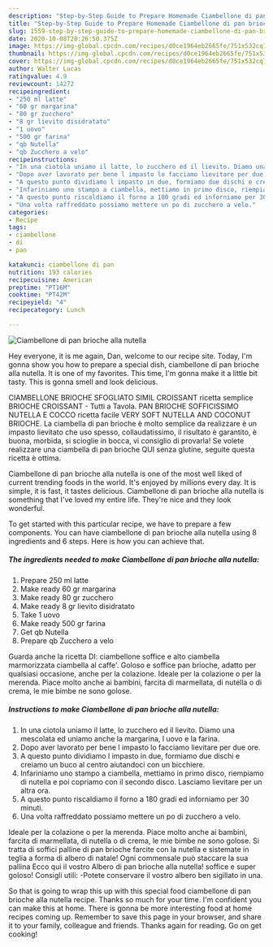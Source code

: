 ```yaml
---
description: "Step-by-Step Guide to Prepare Homemade Ciambellone di pan brioche alla nutella"
title: "Step-by-Step Guide to Prepare Homemade Ciambellone di pan brioche alla nutella"
slug: 1559-step-by-step-guide-to-prepare-homemade-ciambellone-di-pan-brioche-alla-nutella
date: 2020-10-08T20:26:50.375Z
image: https://img-global.cpcdn.com/recipes/d0ce1964eb2665fe/751x532cq70/ciambellone-di-pan-brioche-alla-nutella-recipe-main-photo.jpg
thumbnail: https://img-global.cpcdn.com/recipes/d0ce1964eb2665fe/751x532cq70/ciambellone-di-pan-brioche-alla-nutella-recipe-main-photo.jpg
cover: https://img-global.cpcdn.com/recipes/d0ce1964eb2665fe/751x532cq70/ciambellone-di-pan-brioche-alla-nutella-recipe-main-photo.jpg
author: Walter Lucas
ratingvalue: 4.9
reviewcount: 14272
recipeingredient:
- "250 ml latte"
- "60 gr margarina"
- "80 gr zucchero"
- "8 gr lievito disidratato"
- "1 uovo"
- "500 gr farina"
- "qb Nutella"
- "qb Zucchero a velo"
recipeinstructions:
- "In una ciotola uniamo il latte, lo zucchero ed il lievito. Diamo una mescolata ed uniamo anche la margarina, l uovo e la farina."
- "Dopo aver lavorato per bene l impasto lo facciamo lievitare per due ore."
- "A questo punto dividiamo l impasto in due, formiamo due dischi e creiamo un buco al centro aiutandoci con un bicchiere."
- "Infariniamo uno stampo a ciambella, mettiamo in primo disco, riempiamo di nutella e poi copriamo con il secondo disco. Lasciamo lievitare per un altra ora."
- "A questo punto riscaldiamo il forno a 180 gradi ed inforniamo per 30 minuti."
- "Una volta raffreddato possiamo mettere un po di zucchero a velo."
categories:
- Recipe
tags:
- ciambellone
- di
- pan

katakunci: ciambellone di pan 
nutrition: 193 calories
recipecuisine: American
preptime: "PT16M"
cooktime: "PT42M"
recipeyield: "4"
recipecategory: Lunch

---
```



![Ciambellone di pan brioche alla nutella](https://img-global.cpcdn.com/recipes/d0ce1964eb2665fe/751x532cq70/ciambellone-di-pan-brioche-alla-nutella-recipe-main-photo.jpg)

Hey everyone, it is me again, Dan, welcome to our recipe site. Today, I'm gonna show you how to prepare a special dish, ciambellone di pan brioche alla nutella. It is one of my favorites. This time, I'm gonna make it a little bit tasty. This is gonna smell and look delicious.

CIAMBELLONE BRIOCHE SFOGLIATO SIMIL CROISSANT ricetta semplice BRIOCHE CROISSANT - Tutti a Tavola. PAN BRIOCHE SOFFICISSIMO NUTELLA E COCCO ricetta facile VERY SOFT NUTELLA AND COCONUT BRIOCHE. La ciambella di pan brioche è molto semplice da realizzare è un impasto lievitato che uso spesso, collaudatissimo, il risultato è garantito, è buona, morbida, si scioglie in bocca, vi consiglio di provarla! Se volete realizzare una ciambella di pan brioche QUI senza glutine, seguite questa ricetta è ottima.

Ciambellone di pan brioche alla nutella is one of the most well liked of current trending foods in the world. It's enjoyed by millions every day. It is simple, it is fast, it tastes delicious. Ciambellone di pan brioche alla nutella is something that I've loved my entire life. They're nice and they look wonderful.


To get started with this particular recipe, we have to prepare a few components. You can have ciambellone di pan brioche alla nutella using 8 ingredients and 6 steps. Here is how you can achieve that.

<!--inarticleads1-->

##### The ingredients needed to make Ciambellone di pan brioche alla nutella:

1. Prepare 250 ml latte
1. Make ready 60 gr margarina
1. Make ready 80 gr zucchero
1. Make ready 8 gr lievito disidratato
1. Take 1 uovo
1. Make ready 500 gr farina
1. Get qb Nutella
1. Prepare qb Zucchero a velo


Guarda anche la ricetta DI: ciambellone soffice e alto ciambella marmorizzata ciambella al caffe&#39;. Goloso e soffice pan brioche, adatto per qualsiasi occasione, anche per la colazione. Ideale per la colazione o per la merenda. Piace molto anche ai bambini, farcita di marmellata, di nutella o di crema, le mie bimbe ne sono golose. 

<!--inarticleads2-->

##### Instructions to make Ciambellone di pan brioche alla nutella:

1. In una ciotola uniamo il latte, lo zucchero ed il lievito. Diamo una mescolata ed uniamo anche la margarina, l uovo e la farina.
1. Dopo aver lavorato per bene l impasto lo facciamo lievitare per due ore.
1. A questo punto dividiamo l impasto in due, formiamo due dischi e creiamo un buco al centro aiutandoci con un bicchiere.
1. Infariniamo uno stampo a ciambella, mettiamo in primo disco, riempiamo di nutella e poi copriamo con il secondo disco. Lasciamo lievitare per un altra ora.
1. A questo punto riscaldiamo il forno a 180 gradi ed inforniamo per 30 minuti.
1. Una volta raffreddato possiamo mettere un po di zucchero a velo.


Ideale per la colazione o per la merenda. Piace molto anche ai bambini, farcita di marmellata, di nutella o di crema, le mie bimbe ne sono golose. Si tratta di soffici palline di pan brioche farcite con la nutella e sistemate in teglia a forma di albero di natale! Ogni commensale può staccare la sua pallina Ecco qui il vostro Albero di pan brioche alla nutella! soffice e super goloso! Consigli utili: -Potete conservare il vostro albero ben sigillato in una. 

So that is going to wrap this up with this special food ciambellone di pan brioche alla nutella recipe. Thanks so much for your time. I'm confident you can make this at home. There is gonna be more interesting food at home recipes coming up. Remember to save this page in your browser, and share it to your family, colleague and friends. Thanks again for reading. Go on get cooking!
